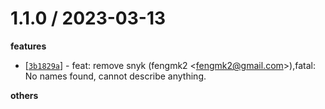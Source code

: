 
1.1.0 / 2023-03-13
==================

**features**
  * [[`3b1829a`](http://github.com/cnpm/npm-cli-login/commit/3b1829a65f8a1ff6e38008534551e8f8524c30c2)] - feat: remove snyk (fengmk2 <<fengmk2@gmail.com>>),fatal: No names found, cannot describe anything.

**others**

